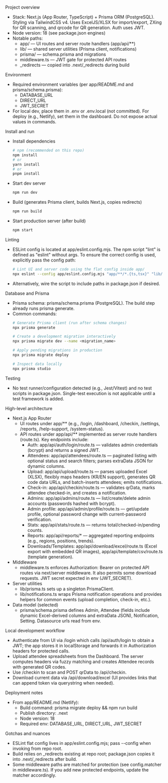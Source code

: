 Project overview
- Stack: Next.js (App Router, TypeScript) + Prisma ORM (PostgreSQL). Styling via TailwindCSS v4. Uses ExcelJS/XLSX for import/export, ZXing for QR scanning, and qrcode for QR generation. Auth uses JWT.
- Node version: 18 (see package.json engines)
- Notable paths:
  - app/ — UI routes and server route handlers (app/api/**)
  - lib/ — shared server utilities (Prisma client, notifications)
  - prisma/ — schema.prisma and migrations
  - middleware.ts — JWT gate for protected API routes
  - _redirects — copied into .next/_redirects during build

Environment
- Required environment variables (per app/README.md and prisma/schema.prisma):
  - DATABASE_URL
  - DIRECT_URL
  - JWT_SECRET
- For local dev, place them in .env or .env.local (not committed). For deploy (e.g., Netlify), set them in the dashboard. Do not expose actual values in commands.

Install and run
- Install dependencies
  ```bash
  # npm (recommended on this repo)
  npm install
  # or
  yarn install
  # or
  pnpm install
  ```
- Start dev server
  ```bash
  npm run dev
  ```
- Build (generates Prisma client, builds Next.js, copies redirects)
  ```bash
  npm run build
  ```
- Start production server (after build)
  ```bash
  npm start
  ```

Linting
- ESLint config is located at app/eslint.config.mjs. The npm script "lint" is defined as "eslint" without args. To ensure the correct config is used, explicitly pass the config path:
  ```bash
  # Lint UI and server code using the flat config inside app/
  npx eslint --config app/eslint.config.mjs "app/**/*.{ts,tsx}" "lib/**/*.ts"
  ```
- Alternatively, wire the script to include paths in package.json if desired.

Database and Prisma
- Prisma schema: prisma/schema.prisma (PostgreSQL). The build step already runs prisma generate.
- Common commands:
  ```bash
  # Generate Prisma client (run after schema changes)
  npx prisma generate

  # Create a development migration interactively
  npx prisma migrate dev --name <migration_name>

  # Apply pending migrations in production
  npx prisma migrate deploy

  # Inspect data locally
  npx prisma studio
  ```

Testing
- No test runner/configuration detected (e.g., Jest/Vitest) and no test scripts in package.json. Single-test execution is not applicable until a test framework is added.

High-level architecture
- Next.js App Router
  - UI routes under app/** (e.g., /login, /dashboard, /checkin, /settings, /reports, /help-support, /system-status).
  - API routes under app/api/** implemented as server route handlers (route.ts). Key endpoints include:
    - Auth: app/api/auth/login/route.ts — validates admin credentials (bcrypt) and returns a signed JWT.
    - Attendees: app/api/attendees/route.ts — paginated listing with optional status and search filters; parses extraData JSON for dynamic columns.
    - Upload: app/api/upload/route.ts — parses uploaded Excel (XLSX), flexibly maps headers (KR/EN support), generates QR code data URLs, and batch-inserts attendees; emits notifications.
    - Check-in: app/api/checkin/route.ts — validates qrData, marks attendee checked-in, and creates a notification.
    - Admins: app/api/admins/route.ts — list/create/delete admin accounts (passwords hashed with bcrypt).
    - Admin profile: app/api/admin/profile/route.ts — get/update profile, optional password change with current-password verification.
    - Stats: app/api/stats/route.ts — returns total/checked-in/pending counts.
    - Reports: app/api/reports/* — aggregated reporting endpoints (e.g., regions, positions, trends).
    - Downloads/Templates: app/api/download/excel/route.ts (Excel export with embedded QR images), app/api/template/csv/route.ts (template generation).
- Middleware
  - middleware.ts enforces Authorization: Bearer <JWT> on protected API routes via next/server middleware. It also permits some download requests. JWT secret expected in env (JWT_SECRET).
- Server utilities
  - lib/prisma.ts sets up a singleton PrismaClient.
  - lib/notifications.ts wraps Prisma notification operations and provides helpers for common events (upload completion, check-in, etc.).
- Data model (selected)
  - prisma/schema.prisma defines Admin, Attendee (fields include dynamic Excel-derived columns and extraData JSON), Notification, Setting. Datasource urls read from env.

Local development workflow
- Authenticate from UI via /login which calls /api/auth/login to obtain a JWT; the app stores it in localStorage and forwards it in Authorization headers for protected calls.
- Upload attendee spreadsheets from the Dashboard. The server computes headers via fuzzy matching and creates Attendee records with generated QR codes.
- Use /checkin to scan and POST qrData to /api/checkin.
- Download current data via /api/download/excel (UI provides links that can append token via querystring when needed).

Deployment notes
- From app/README.md (Netlify):
  - Build command: prisma migrate deploy && npm run build
  - Publish directory: .next
  - Node version: 18
  - Required env: DATABASE_URL, DIRECT_URL, JWT_SECRET

Gotchas and nuances
- ESLint flat config lives in app/eslint.config.mjs; pass --config when invoking from repo root.
- Build relies on _redirects existing at repo root; package.json copies it into .next/_redirects after build.
- Some middleware paths are matched for protection (see config.matcher in middleware.ts). If you add new protected endpoints, update the matcher accordingly.

